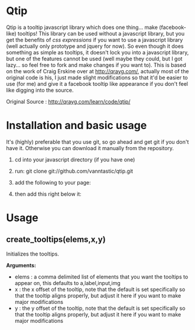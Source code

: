 Qtip
====

Qtip is a tooltip javascript library which does one thing... make (facebook-like) tooltips! This library can be used without a javascript library, but you get the benefits of *css expressions* if you want to use a javascript library (well actually only prototype and jquery for now). So even though it does something as simple as tooltips, it doesn't lock you into a javascript library, but one of the features cannot be used (well maybe they could, but I got lazy... so feel free to fork and make changes if you want to). This is based on the work of Craig Erskine over at http://qrayg.com/, actually most of the original code is his, I just made slight modifications so that it'd be easier to use (for me) and give it a facebook tooltip like appearance if you don't feel like digging into the source.

Original Source : http://qrayg.com/learn/code/qtip/

Installation and basic usage
============================

It's (highly) preferable that you use git, so go ahead and get git if you don't have it. 
Otherwise you can download it manually from the repository.

1. cd into your javascript directory (if you have one)
2. run: git clone git://github.com/vanntastic/qtip.git
3. add the following to your page:
          
     <link rel="stylesheet" href="qtip/qtip.css" type="text/css" media="screen">
     <script type="text/javascript" src="qtip/qtip.js"></script> 
          
4. then add this right below it:
    
 
     <script type="text/javascript" charset="utf-8">
       // this defaults to creating tooltips for a,label,input,img elements
       create_tooltips();
     </script>
      
     <script type="text/javascript" charset="utf-8">
       // will only create tooltips on a and img elements
       create_tooltips('a,img');
     </script>
      
     <script type="text/javascript" charset="utf-8">
       //If you want to pass in css expressions, you have to be using either **prototype** or 
       //**jquery**, you can check an example in the index.html file included which uses the 
       //google ajax libraries api, so you don't have to download them to try it out.
       // will only create tooltips on a elements with the 'tip' class and img elements
       create_tooltips('a.tip,img');
     </script>
          
Usage
=====

create_tooltips(elems,x,y)  
--------------------------
Initializes the tooltips.

**Arguments:**

  - elems : a comma delimited list of elements that you want the tooltips to appear on, this
    defaults to a,label,input,img
  - x : the x offset of the tooltip, note that the default is set specifically so that the 
    tooltip aligns properly, but adjust it here if you want to make major modifications
  - y : the y offset of the tooltip, note that the default is set specifically so that the 
    tooltip aligns properly, but adjust it here if you want to make major modifications
  


